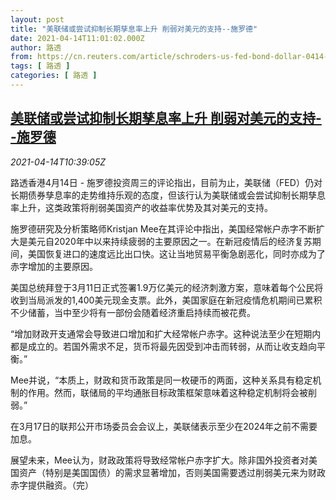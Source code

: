 ```yaml
---
layout: post
title: "美联储或尝试抑制长期孳息率上升 削弱对美元的支持--施罗德"
date: 2021-04-14T11:01:02.000Z
author: 路透
from: https://cn.reuters.com/article/schroders-us-fed-bond-dollar-0414-idCNKBS2C11AO
tags: [ 路透 ]
categories: [ 路透 ]
---
```

<!--1618398062000-->
[美联储或尝试抑制长期孳息率上升 削弱对美元的支持--施罗德](https://cn.reuters.com/article/schroders-us-fed-bond-dollar-0414-idCNKBS2C11AO)
------

<div>
<div><i>2021-04-14T10:39:05Z</i></div><p>路透香港4月14日 - 施罗德投资周三的评论指出，目前为止，美联储（FED）仍对长期债券孳息率的走势维持乐观的态度，但该行认为美联储或会尝试抑制长期孳息率上升，这类政策将削弱美国资产的收益率优势及其对美元的支持。</p><p>施罗德研究及分析策略师Kristjan Mee在其评论中指出，美国经常帐户赤字不断扩大是美元自2020年中以来持续疲弱的主要原因之一。在新冠疫情后的经济复苏期间，美国恢复进口的速度远比出口快。这让当地贸易平衡急剧恶化，同时亦成为了赤字增加的主要原因。</p><p>美国总统拜登于3月11日正式签署1.9万亿美元的经济刺激方案，意味着每个公民将收到当局派发的1,400美元现金支票。此外，美国家庭在新冠疫情危机期间已累积不少储蓄，当中至少将有一部份会随着经济重启持续而被花费。</p><p>“增加财政开支通常会导致进口增加和扩大经常帐户赤字。这种说法至少在短期内都是成立的。若国外需求不足，货币将最先因受到冲击而转弱，从而让收支趋向平衡。”</p><p>Mee并说，“本质上，财政和货币政策是同一枚硬币的两面，这种关系具有稳定机制的作用。然而，联储局的平均通胀目标政策框架意味着这种稳定机制将会被削弱。”</p><p>在3月17日的联邦公开市场委员会会议上，美联储表示至少在2024年之前不需要加息。</p><p>展望未来，Mee认为，财政政策将导致经常帐户赤字扩大。除非国外投资者对美国资产（特别是美国国债）的需求显著增加，否则美国需要透过削弱美元来为财政赤字提供融资。（完）</p>
</div>
